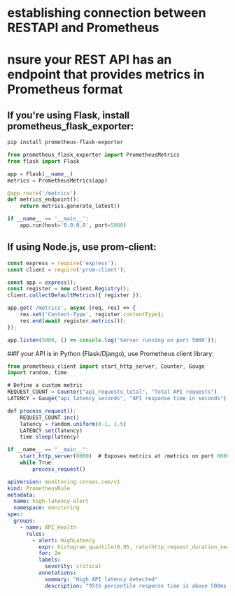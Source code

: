 # establishing connection between RESTAPI and Prometheus 
# nsure your REST API has an endpoint that provides metrics in Prometheus format
## If you're using Flask, install prometheus_flask_exporter:
```sh
pip install prometheus-flask-exporter
```
``` py
from prometheus_flask_exporter import PrometheusMetrics
from flask import Flask

app = Flask(__name__)
metrics = PrometheusMetrics(app)

@app.route('/metrics')
def metrics_endpoint():
    return metrics.generate_latest()

if __name__ == '__main__':
    app.run(host='0.0.0.0', port=5000)

```
## If using Node.js, use prom-client:
``` js
const express = require('express');
const client = require('prom-client');

const app = express();
const register = new client.Registry();
client.collectDefaultMetrics({ register });

app.get('/metrics', async (req, res) => {
    res.set('Content-Type', register.contentType);
    res.end(await register.metrics());
});

app.listen(5000, () => console.log('Server running on port 5000'));

```
##If your API is in Python (Flask/Django), use Prometheus client library:
```js
from prometheus_client import start_http_server, Counter, Gauge
import random, time

# Define a custom metric
REQUEST_COUNT = Counter("api_requests_total", "Total API requests")
LATENCY = Gauge("api_latency_seconds", "API response time in seconds")

def process_request():
    REQUEST_COUNT.inc()
    latency = random.uniform(0.1, 1.5)
    LATENCY.set(latency)
    time.sleep(latency)

if __name__ == "__main__":
    start_http_server(8000)  # Exposes metrics at /metrics on port 8000
    while True:
        process_request()

```



```yaml
apiVersion: monitoring.coreos.com/v1
kind: PrometheusRule
metadata:
  name: high-latency-alert
  namespace: monitoring
spec:
  groups:
    - name: API_Health
      rules:
        - alert: HighLatency
          expr: histogram_quantile(0.95, rate(http_request_duration_seconds_bucket[5m])) > 0.5
          for: 2m
          labels:
            severity: critical
          annotations:
            summary: "High API latency detected"
            description: "95th percentile response time is above 500ms."
```

